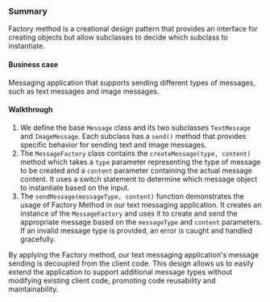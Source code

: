 ### Summary

Factory method is a creational design pattern that provides an interface for creating objects but allow subclasses to decide which subclass to instantiate.

#### Business case

Messaging application that supports sending different types of messages, such as text messages and image messages.

#### Walkthrough

1. We define the base `Message` class and its two subclasses `TextMessage` and `ImageMessage`. Each subclass has a `send()` method that provides specific behavior for sending text and image messages.
2. The `MessageFactory` class contains the `createMessage(type, content)` method which takes a `type` parameter representing the type of message to be created and a `content` parameter containing the actual message content. It uses a switch statement to determine which message object to instantiate based on the input.
3. The `sendMessage(messageType, content)` function demonstrates the usage of Factory Method in our text messaging application. It creates an instance of the `MessageFactory` and uses it to create and send the appropriate message based on the `messageType` and `content` parameters. If an invalid message type is provided, an error is caught and handled gracefully.

By applying the Factory method, our text messaging application's message sending is decoupled from the client code. This design allows us to easily extend the application to support additional message types without modifying existing client code, promoting code reusability and maintainability.
